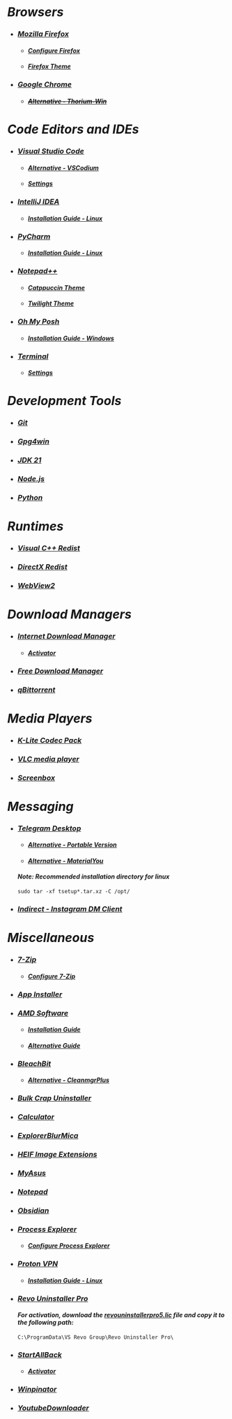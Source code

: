# _Browsers_
  - ### _[Mozilla Firefox](https://www.mozilla.org/en-US/firefox/all/#product-desktop-release)_
    - #### _[Configure Firefox](https://github.com/amitxv/PC-Tuning/blob/main/docs/post-install.md#configure-a-web-browser)_
    - #### _[Firefox Theme](https://github.com/datguypiko/Firefox-Mod-Blur)_
  - ### _[Google Chrome](https://www.google.com/intl/en/chrome/?standalone=1)_
    - #### _[~~Alternative - Thorium-Win~~](https://github.com/Alex313031/Thorium-Win)_

# _Code Editors and IDEs_
  - ### _[Visual Studio Code](https://code.visualstudio.com/download)_
    - #### _[Alternative - VSCodium](https://github.com/VSCodium/vscodium)_
    - #### _[Settings](../C/Users/Admin/AppData/Roaming/Code/User/settings.json)_
  - ### _[IntelliJ IDEA](https://www.jetbrains.com/idea/download/?section=windows)_
    - #### _[Installation Guide - Linux](https://www.jetbrains.com/help/idea/installation-guide.html#9a778ae1)_
  - ### _[PyCharm](https://www.jetbrains.com/pycharm/download/?section=windows)_
    - #### _[Installation Guide - Linux](https://www.jetbrains.com/help/pycharm/installation-guide.html#d2ebe883)_
  - ### _[Notepad++](https://github.com/notepad-plus-plus/notepad-plus-plus)_
    - #### _[Catppuccin Theme](https://github.com/catppuccin/notepad-plus-plus/blob/main/catppuccin-mocha.xml)_
    - #### _[Twilight Theme](https://github.com/notepad-plus-plus/notepad-plus-plus/blob/master/PowerEditor/installer/themes/Twilight.xml)_
  - ### _[Oh My Posh](https://github.com/jandedobbeleer/oh-my-posh)_
    - #### _[Installation Guide - Windows](https://ohmyposh.dev/docs/installation/windows)_
  - ### _[Terminal](https://github.com/microsoft/terminal)_
    - #### _[Settings](../C/Users/Admin/AppData/Local/Packages/Microsoft.WindowsTerminal_8wekyb3d8bbwe/LocalState/settings.json)_

# _Development Tools_
  - ### _[Git](https://git-scm.com)_
  - ### _[Gpg4win](https://www.gpg4win.org)_
  - ### _[JDK 21](https://www.oracle.com/in/java/technologies/downloads/#jdk21-windows)_
  - ### _[Node.js](https://nodejs.org/en)_
  - ### _[Python](https://www.python.org/downloads)_

# _Runtimes_
  - ### _[Visual C++ Redist](https://github.com/abbodi1406/vcredist)_
  - ### _[DirectX Redist](https://www.microsoft.com/en-gb/download/details.aspx?id=8109)_
  - ### _[WebView2](https://developer.microsoft.com/en-us/microsoft-edge/webview2)_

# _Download Managers_
  - ### _[Internet Download Manager](https://www.internetdownloadmanager.com)_
    - #### _[Activator](https://github.com/J2TEAM/idm-trial-reset)_
  - ### _[Free Download Manager](https://www.freedownloadmanager.org)_
  - ### _[qBittorrent](https://www.qbittorrent.org)_

# _Media Players_
  - ### _[K-Lite Codec Pack](https://codecguide.com/download_k-lite_codec_pack_full.htm)_
  - ### _[VLC media player](https://www.videolan.org)_
  - ### _[Screenbox](https://github.com/huynhsontung/Screenbox)_

# _Messaging_
  - ### _[Telegram Desktop](https://apps.microsoft.com/detail/telegram-desktop/9NZTWSQNTD0S?hl=en-in&gl=IN)_
    - #### _[Alternative - Portable Version](https://desktop.telegram.org)_
    - #### _[Alternative - MaterialYou](https://github.com/kukuruzka165/materialgram)_
    #### _Note: Recommended installation directory for linux_
    ```
    sudo tar -xf tsetup*.tar.xz -C /opt/
    ```
  - ### _[Indirect - Instagram DM Client](https://github.com/huynhsontung/Indirect)_

# _Miscellaneous_
  - ### _[7-Zip](https://www.7-zip.org)_
    - #### _[Configure 7-Zip](https://github.com/amitxv/PC-Tuning/blob/main/docs/post-install.md#install-7-zip)_
  - ### _[App Installer](https://apps.microsoft.com/detail/app-installer/9NBLGGH4NNS1?hl=en-in&gl=IN)_
  - ### _[AMD Software](https://www.amd.com/en/support/apu/amd-ryzen-processors/amd-ryzen-5-mobile-processors-radeon-vega-graphics/amd-ryzen-5-1)_
    - #### _[Installation Guide](https://docs.atlasos.net/getting-started/post-installation/drivers/gpu/amd)_
    - #### _[Alternative Guide](https://github.com/amitxv/PC-Tuning/blob/main/docs/configure-amd.md)_
  - ### _[BleachBit](https://github.com/bleachbit/bleachbit)_
    - #### _[Alternative - CleanmgrPlus](https://github.com/builtbybel/CleanmgrPlus)_
  - ### _[Bulk Crap Uninstaller](https://github.com/Klocman/Bulk-Crap-Uninstaller)_
  - ### _[Calculator](https://apps.microsoft.com/detail/windows-calculator/9WZDNCRFHVN5?hl=en-in&gl=IN)_
  - ### _[ExplorerBlurMica](https://github.com/Maplespe/ExplorerBlurMica)_
  - ### _[HEIF Image Extensions](https://apps.microsoft.com/detail/heif-image-extensions/9PMMSR1CGPWG?hl=en-in&gl=IN)_
  - ### _[MyAsus](https://apps.microsoft.com/detail/myasus/9N7R5S6B0ZZH?hl=en-in&gl=IN)_
  - ### _[Notepad](https://apps.microsoft.com/detail/windows-notepad/9MSMLRH6LZF3)_
  - ### _[Obsidian](https://obsidian.md)_
  - ### _[Process Explorer](https://learn.microsoft.com/en-us/sysinternals/downloads/process-explorer)_
    - #### _[Configure Process Explorer](https://github.com/amitxv/PC-Tuning/blob/main/docs/post-install.md#replace-task-manager-with-process-explorer)_
  - ### _[Proton VPN](https://protonvpn.com/download-windows)_
    - #### _[Installation Guide - Linux](https://protonvpn.com/support/official-linux-vpn-mint/)_
  - ### _[Revo Uninstaller Pro](https://www.revouninstaller.com/revo-uninstaller-free-download)_
    #### _For activation, download the [revouninstallerpro5.lic](../Extra/revouninstallerpro5.lic) file and copy it to the following path:_
    ```
    C:\ProgramData\VS Revo Group\Revo Uninstaller Pro\
    ```
  - ### _[StartAllBack](https://www.startallback.com)_
    - #### _[Activator](https://github.com/sakshiagrwal/SAB)_
  - ### _[Winpinator](https://winpinator.swisz.cz/download.html)_
  - ### _[YoutubeDownloader](https://github.com/Tyrrrz/YoutubeDownloader)_
